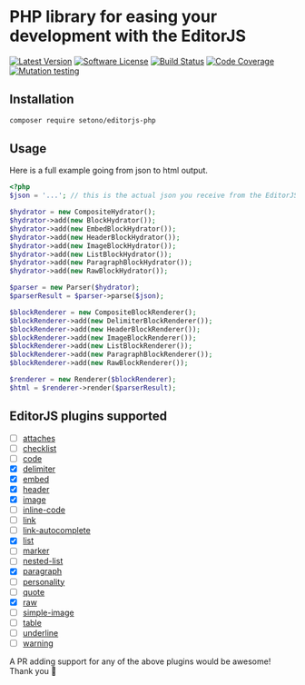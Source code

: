 # PHP library for easing your development with the EditorJS

[![Latest Version][ico-version]][link-packagist]
[![Software License][ico-license]](LICENSE)
[![Build Status][ico-github-actions]][link-github-actions]
[![Code Coverage][ico-code-coverage]][link-code-coverage]
[![Mutation testing][ico-infection]][link-infection]

## Installation

```bash
composer require setono/editorjs-php
```

## Usage

Here is a full example going from json to html output.

```php
<?php
$json = '...'; // this is the actual json you receive from the EditorJS instance

$hydrator = new CompositeHydrator();
$hydrator->add(new BlockHydrator());
$hydrator->add(new EmbedBlockHydrator());
$hydrator->add(new HeaderBlockHydrator());
$hydrator->add(new ImageBlockHydrator());
$hydrator->add(new ListBlockHydrator());
$hydrator->add(new ParagraphBlockHydrator());
$hydrator->add(new RawBlockHydrator());

$parser = new Parser($hydrator);
$parserResult = $parser->parse($json);

$blockRenderer = new CompositeBlockRenderer();
$blockRenderer->add(new DelimiterBlockRenderer());
$blockRenderer->add(new HeaderBlockRenderer());
$blockRenderer->add(new ImageBlockRenderer());
$blockRenderer->add(new ListBlockRenderer());
$blockRenderer->add(new ParagraphBlockRenderer());
$blockRenderer->add(new RawBlockRenderer());

$renderer = new Renderer($blockRenderer);
$html = $renderer->render($parserResult);
```
## EditorJS plugins supported
- [ ] [attaches](https://github.com/editor-js/attaches)
- [ ] [checklist](https://github.com/editor-js/checklist)
- [ ] [code](https://github.com/editor-js/code)
- [x] [delimiter](https://github.com/editor-js/delimiter)
- [x] [embed](https://github.com/editor-js/embed)
- [x] [header](https://github.com/editor-js/header)
- [x] [image](https://github.com/editor-js/image)
- [ ] [inline-code](https://github.com/editor-js/inline-code)
- [ ] [link](https://github.com/editor-js/link)
- [ ] [link-autocomplete](https://github.com/editor-js/link-autocomplete)
- [x] [list](https://github.com/editor-js/list)
- [ ] [marker](https://github.com/editor-js/marker)
- [ ] [nested-list](https://github.com/editor-js/nested-list)
- [x] [paragraph](https://github.com/editor-js/paragraph)
- [ ] [personality](https://github.com/editor-js/personality)
- [ ] [quote](https://github.com/editor-js/quote)
- [x] [raw](https://github.com/editor-js/raw)
- [ ] [simple-image](https://github.com/editor-js/simple-image)
- [ ] [table](https://github.com/editor-js/table)
- [ ] [underline](https://github.com/editor-js/underline)
- [ ] [warning](https://github.com/editor-js/warning)

A PR adding support for any of the above plugins would be awesome! Thank you :tada:

[ico-version]: https://poser.pugx.org/setono/editorjs-php/v/stable
[ico-license]: https://poser.pugx.org/setono/editorjs-php/license
[ico-github-actions]: https://github.com/Setono/editorjs-php/workflows/build/badge.svg
[ico-code-coverage]: https://codecov.io/gh/Setono/editorjs-php/branch/0.2.x/graph/badge.svg
[ico-infection]: https://img.shields.io/endpoint?style=flat&url=https%3A%2F%2Fbadge-api.stryker-mutator.io%2Fgithub.com%2FSetono%2Feditorjs-php%2F0.2.x

[link-packagist]: https://packagist.org/packages/setono/editorjs-php
[link-github-actions]: https://github.com/Setono/editorjs-php/actions
[link-code-coverage]: https://codecov.io/gh/Setono/editorjs-php
[link-infection]: https://dashboard.stryker-mutator.io/reports/github.com/Setono/editorjs-php/0.2.x
